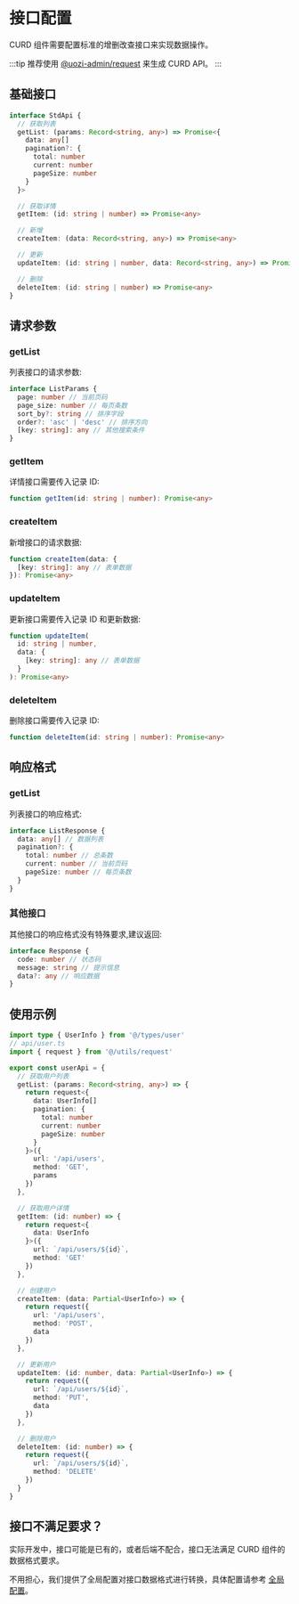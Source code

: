 # 接口配置

CURD 组件需要配置标准的增删改查接口来实现数据操作。

:::tip
推荐使用 [@uozi-admin/request](../../request/index.md) 来生成 CURD API。
:::

## 基础接口

```ts
interface StdApi {
  // 获取列表
  getList: (params: Record<string, any>) => Promise<{
    data: any[]
    pagination?: {
      total: number
      current: number
      pageSize: number
    }
  }>

  // 获取详情
  getItem: (id: string | number) => Promise<any>

  // 新增
  createItem: (data: Record<string, any>) => Promise<any>

  // 更新
  updateItem: (id: string | number, data: Record<string, any>) => Promise<any>

  // 删除
  deleteItem: (id: string | number) => Promise<any>
}
```

## 请求参数

### getList

列表接口的请求参数:

```ts
interface ListParams {
  page: number // 当前页码
  page_size: number // 每页条数
  sort_by?: string // 排序字段
  order?: 'asc' | 'desc' // 排序方向
  [key: string]: any // 其他搜索条件
}
```

### getItem

详情接口需要传入记录 ID:

```ts
function getItem(id: string | number): Promise<any>
```

### createItem

新增接口的请求数据:

```ts
function createItem(data: {
  [key: string]: any // 表单数据
}): Promise<any>
```

### updateItem

更新接口需要传入记录 ID 和更新数据:

```ts
function updateItem(
  id: string | number,
  data: {
    [key: string]: any // 表单数据
  }
): Promise<any>
```

### deleteItem

删除接口需要传入记录 ID:

```ts
function deleteItem(id: string | number): Promise<any>
```

## 响应格式

### getList

列表接口的响应格式:

```ts
interface ListResponse {
  data: any[] // 数据列表
  pagination?: {
    total: number // 总条数
    current: number // 当前页码
    pageSize: number // 每页条数
  }
}
```

### 其他接口

其他接口的响应格式没有特殊要求,建议返回:

```ts
interface Response {
  code: number // 状态码
  message: string // 提示信息
  data?: any // 响应数据
}
```

## 使用示例

```ts
import type { UserInfo } from '@/types/user'
// api/user.ts
import { request } from '@/utils/request'

export const userApi = {
  // 获取用户列表
  getList: (params: Record<string, any>) => {
    return request<{
      data: UserInfo[]
      pagination: {
        total: number
        current: number
        pageSize: number
      }
    }>({
      url: '/api/users',
      method: 'GET',
      params
    })
  },

  // 获取用户详情
  getItem: (id: number) => {
    return request<{
      data: UserInfo
    }>({
      url: `/api/users/${id}`,
      method: 'GET'
    })
  },

  // 创建用户
  createItem: (data: Partial<UserInfo>) => {
    return request({
      url: '/api/users',
      method: 'POST',
      data
    })
  },

  // 更新用户
  updateItem: (id: number, data: Partial<UserInfo>) => {
    return request({
      url: `/api/users/${id}`,
      method: 'PUT',
      data
    })
  },

  // 删除用户
  deleteItem: (id: number) => {
    return request({
      url: `/api/users/${id}`,
      method: 'DELETE'
    })
  }
}
```

## 接口不满足要求？

实际开发中，接口可能是已有的，或者后端不配合，接口无法满足 CURD 组件的数据格式要求。

不用担心，我们提供了全局配置对接口数据格式进行转换，具体配置请参考 [全局配置](../advance/global-config.md)。
